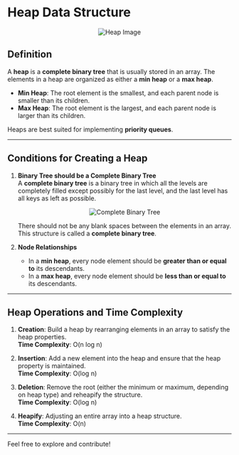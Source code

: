 # Heap Data Structure

<p align="center">
  <img src="https://media.geeksforgeeks.org/wp-content/cdn-uploads/20221220165711/MinHeapAndMaxHeap1.png" alt="Heap Image">
</p>

## Definition

A **heap** is a **complete binary tree** that is usually stored in an array. The elements in a heap are organized as either a **min heap** or a **max heap**.

- **Min Heap**: The root element is the smallest, and each parent node is smaller than its children.
- **Max Heap**: The root element is the largest, and each parent node is larger than its children.

Heaps are best suited for implementing **priority queues**.

---

## Conditions for Creating a Heap

1. **Binary Tree should be a Complete Binary Tree**  
   A **complete binary tree** is a binary tree in which all the levels are completely filled except possibly for the last level, and the last level has all keys as left as possible.

   <p align="center">
     <img src="https://media.geeksforgeeks.org/wp-content/uploads/20220407073253/t-300x273.jpg" alt="Complete Binary Tree">
   </p>

   There should not be any blank spaces between the elements in an array. This structure is called a **complete binary tree**.

2. **Node Relationships**  
   - In a **min heap**, every node element should be **greater than or equal to** its descendants.
   - In a **max heap**, every node element should be **less than or equal to** its descendants.

---

## Heap Operations and Time Complexity

1. **Creation**: Build a heap by rearranging elements in an array to satisfy the heap properties.  
   **Time Complexity**: O(n log n)

2. **Insertion**: Add a new element into the heap and ensure that the heap property is maintained.  
   **Time Complexity**: O(log n)

3. **Deletion**: Remove the root (either the minimum or maximum, depending on heap type) and reheapify the structure.  
   **Time Complexity**: O(log n)

4. **Heapify**: Adjusting an entire array into a heap structure.  
   **Time Complexity**: O(n)

---

Feel free to explore and contribute!
